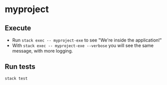 # myproject

## Execute  

* Run `stack exec -- myproject-exe` to see "We're inside the application!"
* With `stack exec -- myproject-exe --verbose` you will see the same message, with more logging.

## Run tests

`stack test`
